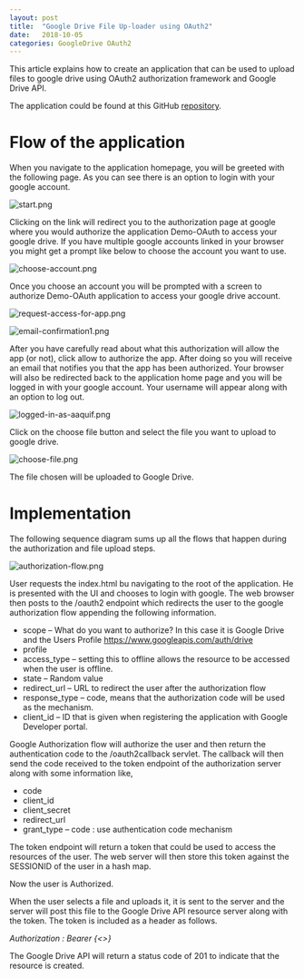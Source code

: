 ```yaml
---
layout: post
title:  "Google Drive File Up-loader using OAuth2"
date:   2018-10-05
categories: GoogleDrive OAuth2
---
```


This article explains how to create an application that can be used to upload files to google drive using OAuth2 authorization framework and Google Drive API.

The application could be found at this GitHub [repository](https://github.com/Aaquiff/Demo-OAuth).

# Flow of the application

When you navigate to the application homepage, you will be greeted with the following page. As you can see there is an option to login with your google account.


![start.png](/assets/2018-10-05-google-drive-file-uploader-using-oauth2/start.png "start.png")

Clicking on the link will redirect you to the authorization page at google where you would authorize the application Demo-OAuth to access your google drive. If you have multiple google accounts linked in your browser you might get a prompt like below to choose the account you want to use.

![choose-account.png](/assets/2018-10-05-google-drive-file-uploader-using-oauth2/choose-account.png "choose-account.png")

Once you choose an account you will be prompted with a screen to authorize Demo-OAuth application to access your google drive account.

![request-access-for-app.png](/assets/2018-10-05-google-drive-file-uploader-using-oauth2/request-access-for-app.png "request-access-for-app.png")

![email-confirmation1.png](/assets/2018-10-05-google-drive-file-uploader-using-oauth2/email-confirmation1.png "email-confirmation1.png")

After you have carefully read about what this authorization will allow the app (or not), click allow to authorize the app. After doing so you will receive an email that notifies you that the app has been authorized. Your browser will also be redirected back to the application home page and you will be logged in with your google account. Your username will appear along with an option to log out.

![logged-in-as-aaquif.png](/assets/2018-10-05-google-drive-file-uploader-using-oauth2/logged-in-as-aaquif.png "logged-in-as-aaquif.png")


Click on the choose file button and select the file you want to upload to google drive.

![choose-file.png](/assets/2018-10-05-google-drive-file-uploader-using-oauth2/choose-file.png "choose-file.png")

The file chosen will be uploaded to Google Drive.

# Implementation

The following sequence diagram sums up all the flows that happen during the authorization and file upload steps.


![authorization-flow.png](/assets/2018-10-05-google-drive-file-uploader-using-oauth2/authorization-flow.png "authorization-flow.png")


User requests the index.html bu navigating to the root  of the application. He is presented with the UI and chooses to login with google. The web browser then posts to the /oauth2 endpoint which redirects the user to the google authorization flow appending the following information.

- scope – What do you want to authorize? In this case it is Google Drive and the Users Profile
https://www.googleapis.com/auth/drive
- profile
- access_type – setting this to offline allows the resource to be accessed when the user is offline.
- state – Random value
- redirect_url – URL to redirect  the user after the authorization flow
- response_type – code, means that the authorization code will be used as the mechanism.
- client_id – ID that is given when registering the application with Google Developer portal.

Google Authorization flow will authorize the user and then return the authentication code to the /oauth2callback servlet. The callback will then send the code received to the token endpoint of the authorization server along with some information like,

- code
- client_id
- client_secret
- redirect_url
- grant_type – code : use authentication code mechanism


The token endpoint will return a token that could be used to access the resources of the user. The web server will then store this token against the SESSIONID of the user in a hash map.

Now the user is Authorized.

When the user selects a file and uploads it, it is sent to the server and the server will post this file to the Google Drive API resource server along with the token. The token is included as a header as follows.

*Authorization : Bearer {<<TOKEN>>}*

The Google Drive API will return a status code of 201 to indicate that the resource is created.
